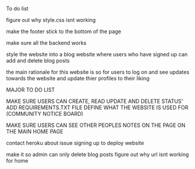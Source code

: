 To do list

figure out why style.css isnt working 

make the footer stick to the bottom of the page 

make sure all the backend works

style the website into a blog website where users who have signed up can add and delete blog posts


the main rationale for this website is so for users to log on and see updates towards the website and update thier profiles to their liking 

MAJOR TO DO LIST 

MAKE SURE USERS CAN CREATE, READ UPDATE AND DELETE STATUS'
ADD REQUIREMENTS.TXT FILE
DEFINE WHAT THE WEBSITE IS USED FOR (COMMUNITY NOTICE BOARD)

MAKE SURE USERS CAN SEE OTHER PEOPLES NOTES ON THE PAGE ON THE MAIN HOME PAGE 

contact heroku about issue signing up to deploy website

make it so admin can only delete blog posts
figure out why url isnt working for home